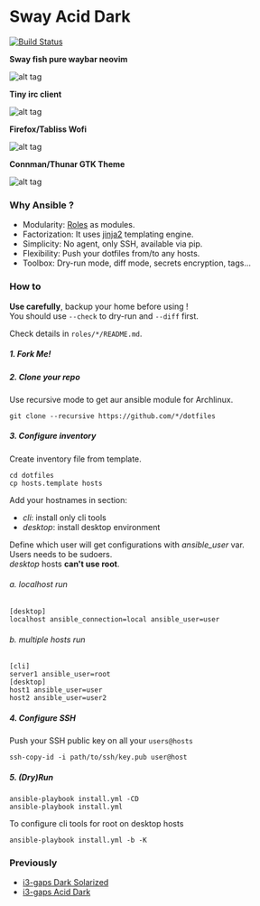# Sway Acid Dark 

[![Build Status](https://travis-ci.org/eoli3n/dotfiles.svg?branch=master)](https://travis-ci.org/eoli3n/dotfiles)

**Sway fish pure waybar neovim**

![alt tag](https://github.com/eoli3n/dotfiles/blob/master/screenshots/sway.png)

**Tiny irc client**

![alt tag](https://github.com/eoli3n/dotfiles/blob/master/screenshots/irc.png)

**Firefox/Tabliss Wofi**

![alt tag](https://github.com/eoli3n/dotfiles/blob/master/screenshots/ff.png)

**Connman/Thunar GTK Theme**

![alt tag](https://github.com/eoli3n/dotfiles/blob/master/screenshots/gtk.png)

### Why Ansible ?

- Modularity: [Roles](https://docs.ansible.com/ansible/latest/user_guide/playbooks_reuse_roles.html) as modules.
- Factorization: It uses [jinja2](https://docs.ansible.com/ansible-container/container_yml/template.html) templating engine.
- Simplicity: No agent, only SSH, available via pip.
- Flexibility: Push your dotfiles from/to any hosts.
- Toolbox: Dry-run mode, diff mode, secrets encryption, tags...

### How to

**Use carefully**, backup your home before using !  
You should use ``--check`` to dry-run and ``--diff`` first.

Check details in ``roles/*/README.md``.  

##### 1. Fork Me!

##### 2. Clone your repo

Use recursive mode to get aur ansible module for Archlinux.
```
git clone --recursive https://github.com/*/dotfiles
```
##### 3. Configure inventory

Create inventory file from template.

```
cd dotfiles
cp hosts.template hosts
```

Add your hostnames in section:
- *cli*: install only cli tools
- *desktop*: install desktop environment  

Define which user will get configurations with *ansible_user* var.  
Users needs to be sudoers.  
*desktop* hosts **can't use root**.  

###### a. localhost run

```
[desktop]
localhost ansible_connection=local ansible_user=user
```

###### b. multiple hosts run

```
[cli]
server1 ansible_user=root
[desktop]
host1 ansible_user=user
host2 ansible_user=user2
```

##### 4. Configure SSH

Push your SSH public key on all your ``users@hosts``
```
ssh-copy-id -i path/to/ssh/key.pub user@host
```

##### 5. (Dry)Run

```
ansible-playbook install.yml -CD
ansible-playbook install.yml
```
To configure cli tools for root on desktop hosts
```
ansible-playbook install.yml -b -K
```

### Previously

* [i3-gaps Dark Solarized](https://github.com/eoli3n/dotfiles/tree/zsh-agnoster-solarized)
* [i3-gaps Acid Dark](https://github.com/eoli3n/dotfiles/tree/i3-gaps-acid-dark)

